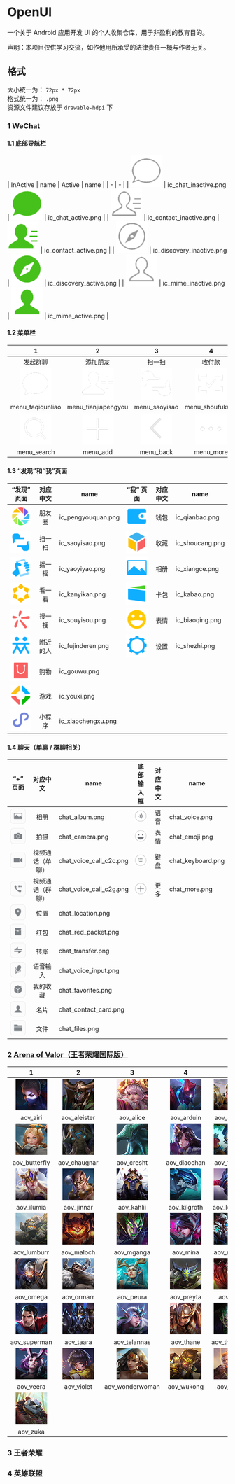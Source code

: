 # OpenUI
一个关于 Android 应用开发 UI 的个人收集仓库，用于非盈利的教育目的。

声明：本项目仅供学习交流，如作他用所承受的法律责任一概与作者无关。

## 格式 
大小统一为： `72px * 72px`    
格式统一为： `.png`     
资源文件建议存放于 `drawable-hdpi` 下

### 1 WeChat

#### 1.1 底部导航栏
| InActive | name | Active | name |
| - | - |
| ![](readme/wechat/ic_chat_inactive.png) | ic_chat_inactive.png | ![](readme/wechat/ic_chat_active.png) | ic_chat_active.png |
| ![](readme/wechat/ic_contact_inactive.png) | ic_contact_inactive.png | ![](readme/wechat/ic_contact_active.png) | ic_contact_active.png |
| ![](readme/wechat/ic_discovery_inactive.png) | ic_discovery_inactive.png | ![](readme/wechat/ic_discovery_active.png) | ic_discovery_active.png |
| ![](readme/wechat/ic_mime_inactive.png) | ic_mime_inactive.png | ![](readme/wechat/ic_mime_active.png) | ic_mime_active.png |

#### 1.2 菜单栏
| 1 | 2 | 3 | 4 | 5 |
| :-: | :-: | :-: | :-: | :-: |
| 发起群聊 | 添加朋友 | 扫一扫 | 收付款 | 帮助与反馈 |
| ![](readme/wechat/menu_faqiqunliao.png) | ![](readme/wechat/menu_tianjiapengyou.png) | ![](readme/wechat/menu_saoyisao.png) | ![](readme/wechat/menu_shoufukuan.png) | ![](readme/wechat/menu_bangzhu.png) |
| menu_faqiqunliao | menu_tianjiapengyou | menu_saoyisao | menu_shoufukuan | menu_bangzhu |
| ![](readme/wechat/menu_search.png) | ![](readme/wechat/menu_add.png)  | ![](readme/wechat/menu_back.png) | ![](readme/wechat/menu_more.png)  | |
| menu_search | menu_add | menu_back | menu_more | |

#### 1.3 “发现”和“我”页面
| “发现” 页面 | 对应中文 | name | “我” 页面 | 对应中文 | name |
| :-: | :-: | - | :-: | :-: | - |
| ![](readme/wechat/ic_pengyouquan.png) | 朋友圈 | ic_pengyouquan.png | ![](readme/wechat/ic_qianbao.png) | 钱包 | ic_qianbao.png |
| ![](readme/wechat/ic_saoyisao.png) | 扫一扫 | ic_saoyisao.png | ![](readme/wechat/ic_shoucang.png) | 收藏 | ic_shoucang.png |
| ![](readme/wechat/ic_yaoyiyao.png) | 摇一摇 | ic_yaoyiyao.png | ![](readme/wechat/ic_xiangce.png) | 相册 | ic_xiangce.png |
| ![](readme/wechat/ic_kanyikan.png) | 看一看 | ic_kanyikan.png | ![](readme/wechat/ic_kabao.png) | 卡包 | ic_kabao.png |
| ![](readme/wechat/ic_souyisou.png) | 搜一搜 | ic_souyisou.png | ![](readme/wechat/ic_biaoqing.png) | 表情 | ic_biaoqing.png |
| ![](readme/wechat/ic_fujinderen.png) | 附近的人 | ic_fujinderen.png |![](readme/wechat/ic_shezhi.png) | 设置 | ic_shezhi.png |
| ![](readme/wechat/ic_gouwu.png) | 购物 | ic_gouwu.png |
| ![](readme/wechat/ic_youxi.png) | 游戏 | ic_youxi.png |
| ![](readme/wechat/ic_xiaochengxu.png) | 小程序 | ic_xiaochengxu.png |

#### 1.4 聊天（单聊 / 群聊相关）
| “+” 页面 | 对应中文 | name | 底部输入框 | 对应中文 | name |
| :-: | :-: | - | :-: | :-: | - |
| ![](readme/wechat/chat_album.png) | 相册 | chat_album.png | ![](readme/wechat/chat_voice.png) | 语音 | chat_voice.png |
| ![](readme/wechat/chat_camera.png) | 拍摄 | chat_camera.png | ![](readme/wechat/chat_emoji.png) | 表情 | chat_emoji.png |
| ![](readme/wechat/chat_voice_call_c2c.png) | 视频通话（单聊） | chat_voice_call_c2c.png | ![](readme/wechat/chat_keyboard.png) | 键盘 | chat_keyboard.png |
| ![](readme/wechat/chat_voice_call_c2g.png) | 视频通话（群聊） | chat_voice_call_c2g.png | ![](readme/wechat/chat_more.png) | 更多 | chat_more.png |
| ![](readme/wechat/chat_location.png) | 位置 | chat_location.png |
| ![](readme/wechat/chat_red_packet.png) | 红包 | chat_red_packet.png |
| ![](readme/wechat/chat_transfer.png) | 转账 | chat_transfer.png |
| ![](readme/wechat/chat_voice_input.png) | 语音输入 | chat_voice_input.png |
| ![](readme/wechat/chat_favorites.png) | 我的收藏 | chat_favorites.png |
| ![](readme/wechat/chat_contact_card.png) | 名片 | chat_contact_card.png |
| ![](readme/wechat/chat_files.png) | 文件 | chat_files.png |



### 2 [Arena of Valor（王者荣耀国际版）](https://www.arenaofvalor.com/web2017/herolist.html)

| 1 | 2 | 3 | 4 | 5 | 6 | 7| 8 |
|:-:|:-:|:-:|:-:|:-:|:-:|:-:|:-:|
| ![](readme/aov/aov_airi.png) | ![](readme/aov/aov_aleister.png) | ![](readme/aov/aov_alice.png) | ![](readme/aov/aov_arduin.png) | ![](readme/aov/aov_arthur.png) | ![](readme/aov/aov_astrid.png) | ![](readme/aov/aov_azzenka.png) | ![](readme/aov/aov_batman.png) |
| aov_airi | aov_aleister | aov_alice | aov_arduin | aov_arthur| aov_astrid | aov_azzenka | aov_batman |
| ![](readme/aov/aov_butterfly.png) | ![](readme/aov/aov_chaugnar.png) | ![](readme/aov/aov_cresht.png) | ![](readme/aov/aov_diaochan.png) | ![](readme/aov/aov_fennik.png) | ![](readme/aov/aov_gildur.png) | ![](readme/aov/aov_grakk.png) | ![](readme/aov/aov_ignis.png) |
| aov_butterfly | aov_chaugnar | aov_cresht | aov_diaochan | aov_fennik | aov_gildur | aov_grakk.png | aov_ignis |
| ![](readme/aov/aov_ilumia.png) | ![](readme/aov/aov_jinnar.png) | ![](readme/aov/aov_kahlii.png) | ![](readme/aov/aov_kilgroth.png) | ![](readme/aov/aov_kriknak.png) | ![](readme/aov/aov_krixi.png) | ![](readme/aov/aov_lauriel.png) | ![](readme/aov/aov_lubu.png) |
| aov_ilumia | aov_jinnar | aov_kahlii | aov_kilgroth | aov_kriknak | aov_krixi | aov_lauriel | aov_lubu |
| ![](readme/aov/aov_lumburr.png) | ![](readme/aov/aov_maloch.png) | ![](readme/aov/aov_mganga.png) | ![](readme/aov/aov_mina.png) | ![](readme/aov/aov_moren.png) | ![](readme/aov/aov_murad.png) | ![](readme/aov/aov_nakroth.png) | ![](readme/aov/aov_natalya.png) |
| aov_lumburr | aov_maloch | aov_mganga | aov_mina | aov_moren | aov_murad | aov_nakroth | aov_natalya |
| ![](readme/aov/aov_omega.png) | ![](readme/aov/aov_ormarr.png) | ![](readme/aov/aov_peura.png) | ![](readme/aov/aov_preyta.png) | ![](readme/aov/aov_raz.png) | ![](readme/aov/aov_ryoma.png) | ![](readme/aov/aov_skud.png) | ![](readme/aov/aov_slimz.png) |
| aov_omega | aov_ormarr | aov_peura | aov_preyta | aov_raz | aov_ryoma | aov_skud | aov_slimz |
| ![](readme/aov/aov_superman.png) | ![](readme/aov/aov_taara.png) | ![](readme/aov/aov_telannas.png) | ![](readme/aov/aov_thane.png) | ![](readme/aov/aov_thejoker.png) | ![](readme/aov/aov_toro.png) | ![](readme/aov/aov_tulen.png) | ![](readme/aov/aov_valhein.png) |
| aov_superman | aov_taara | aov_telannas | aov_thane | aov_thejoker | aov_toro | aov_tulen | aov_valhein |
| ![](readme/aov/aov_veera.png) | ![](readme/aov/aov_violet.png) | ![](readme/aov/aov_wonderwoman.png) | ![](readme/aov/aov_wukong.png) | ![](readme/aov/aov_yorn.png) | ![](readme/aov/aov_zanis.png) | ![](readme/aov/aov_zephys.png) | ![](readme/aov/aov_zill.png) |
| aov_veera | aov_violet | aov_wonderwoman | aov_wukong | aov_yorn | aov_zanis | aov_zephys | aov_zill |
| ![](readme/aov/aov_zuka.png) | | | | | | | |
| aov_zuka | | | | | | | |

### 3 王者荣耀

### 4 英雄联盟